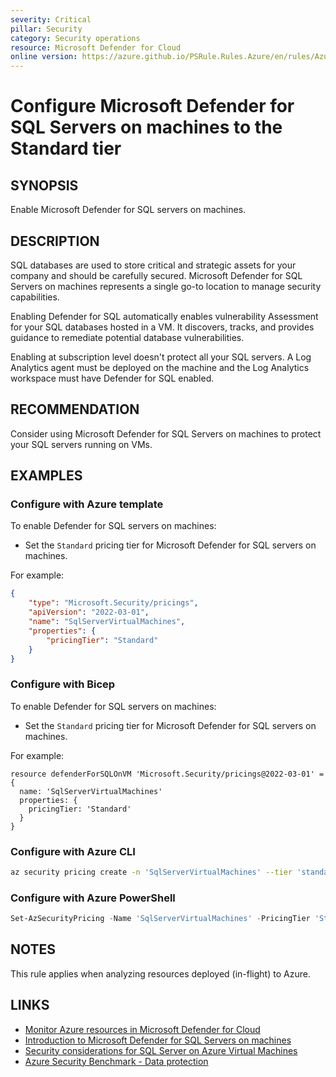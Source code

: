 ```yaml
---
severity: Critical
pillar: Security
category: Security operations
resource: Microsoft Defender for Cloud
online version: https://azure.github.io/PSRule.Rules.Azure/en/rules/Azure.Defender.SQLOnVM/
---
```


# Configure Microsoft Defender for SQL Servers on machines to the Standard tier

## SYNOPSIS

Enable Microsoft Defender for SQL servers on machines.

## DESCRIPTION

SQL databases are used to store critical and strategic assets for your company and should be carefully secured.
Microsoft Defender for SQL Servers on machines represents a single go-to location to manage security capabilities.

Enabling Defender for SQL automatically enables vulnerability Assessment for your SQL databases hosted in a VM.
It discovers, tracks, and provides guidance to remediate potential database vulnerabilities.

Enabling at subscription level doesn't protect all your SQL servers.
A Log Analytics agent must be deployed on the machine and the Log Analytics workspace must have Defender for SQL enabled.

## RECOMMENDATION

Consider using Microsoft Defender for SQL Servers on machines to protect your SQL servers running on VMs.

## EXAMPLES

### Configure with Azure template

To enable Defender for SQL servers on machines:

- Set the `Standard` pricing tier for Microsoft Defender for SQL servers on machines.

For example:

```json
{
    "type": "Microsoft.Security/pricings",
    "apiVersion": "2022-03-01",
    "name": "SqlServerVirtualMachines",
    "properties": {
        "pricingTier": "Standard"
    }
}
```

### Configure with Bicep

To enable Defender for SQL servers on machines:

- Set the `Standard` pricing tier for Microsoft Defender for SQL servers on machines.

For example:

```bicep
resource defenderForSQLOnVM 'Microsoft.Security/pricings@2022-03-01' = {
  name: 'SqlServerVirtualMachines'
  properties: {
    pricingTier: 'Standard'
  }
}
```

### Configure with Azure CLI

```bash
az security pricing create -n 'SqlServerVirtualMachines' --tier 'standard'
```

### Configure with Azure PowerShell

```powershell
Set-AzSecurityPricing -Name 'SqlServerVirtualMachines' -PricingTier 'Standard'
```

## NOTES

This rule applies when analyzing resources deployed (in-flight) to Azure.

## LINKS

- [Monitor Azure resources in Microsoft Defender for Cloud](https://learn.microsoft.com/azure/architecture/framework/security/monitor-resources#virtual-machines)
- [Introduction to Microsoft Defender for SQL Servers on machines](https://docs.microsoft.com/azure/defender-for-cloud/defender-for-sql-usage)
- [Security considerations for SQL Server on Azure Virtual Machines](https://docs.microsoft.com/azure/azure-sql/virtual-machines/windows/security-considerations-best-practices?view=azuresql)
- [Azure Security Benchmark - Data protection](https://docs.microsoft.com/security/benchmark/azure/security-controls-v2-data-protection)
